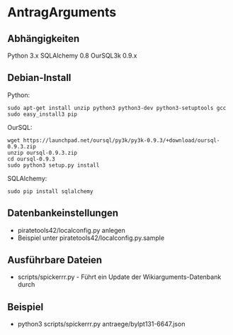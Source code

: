 AntragArguments
===============

Abhängigkeiten
--------------

Python 3.x
SQLAlchemy 0.8
OurSQL3k 0.9.x


Debian-Install
--------------

Python:

    sudo apt-get install unzip python3 python3-dev python3-setuptools gcc
    sudo easy_install3 pip

OurSQL:

    wget https://launchpad.net/oursql/py3k/py3k-0.9.3/+download/oursql-0.9.3.zip
    unzip oursql-0.9.3.zip
    cd oursql-0.9.3
    sudo python3 setup.py install

SQLAlchemy:

    sudo pip install sqlalchemy


Datenbankeinstellungen
----------------------

* piratetools42/localconfig.py anlegen
* Beispiel unter piratetools42/localconfig.py.sample

Ausführbare Dateien
-------------------

* scripts/spickerrr.py - Führt ein Update der Wikiarguments-Datenbank durch


Beispiel
--------

* python3 scripts/spickerrr.py antraege/bylpt131-6647.json 

